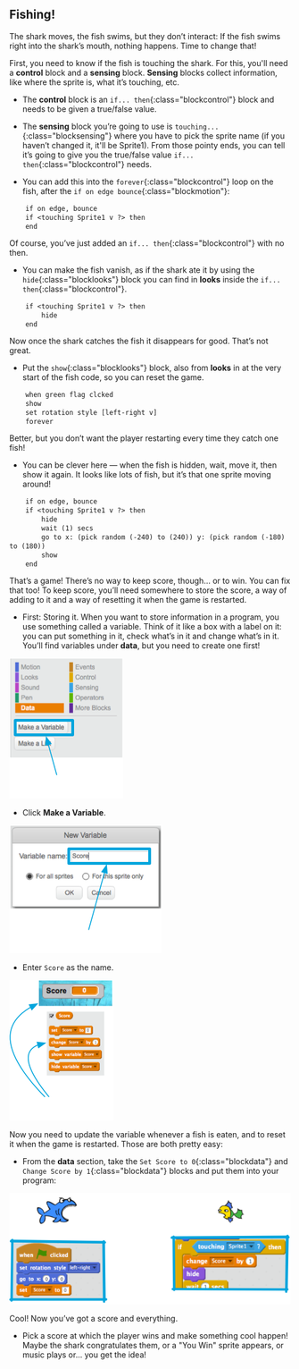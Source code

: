 ## Fishing!

The shark moves, the fish swims, but they don’t interact: If the fish swims right into the shark’s mouth, nothing happens. Time to change that!

First, you need to know if the fish is touching the shark. For this, you'll need a **control** block and a **sensing** block. **Sensing** blocks collect information, like where the sprite is, what it’s touching, etc.

+ The **control** block is an `if... then`{:class="blockcontrol"} block and needs to be given a true/false value. 

+ The **sensing** block you’re going to use is `touching...`{:class="blocksensing"} where you have to pick the sprite name (if you haven’t changed it, it'll be Sprite1). From those pointy ends, you can tell it’s going to give you the true/false value `if... then`{:class="blockcontrol"} needs.

+ You can add this into the `forever`{:class="blockcontrol"} loop on the fish, after the `if on edge bounce`{:class="blockmotion"}: 

```blocks
    if on edge, bounce
    if <touching Sprite1 v ?> then
    end
```

Of course, you’ve just added an `if... then`{:class="blockcontrol"} with no then. 

+ You can make the fish vanish, as if the shark ate it by using the `hide`{:class="blocklooks"} block you can find in **looks** inside the `if... then`{:class="blockcontrol"}. 

```blocks
    if <touching Sprite1 v ?> then
        hide
    end
```

Now once the shark catches the fish it disappears for good. That’s not great. 

+ Put the `show`{:class="blocklooks"} block, also from **looks** in at the very start of the fish code, so you can reset the game. 

```blocks
    when green flag clcked
    show
    set rotation style [left-right v]
    forever
```

Better, but you don’t want the player restarting every time they catch one fish! 

+ You can be clever here — when the fish is hidden, wait, move it, then show it again. It looks like lots of fish, but it’s that one sprite moving around! 

```blocks
    if on edge, bounce
    if <touching Sprite1 v ?> then
        hide
        wait (1) secs
        go to x: (pick random (-240) to (240)) y: (pick random (-180) to (180))
        show
    end
```

That’s a game! There’s no way to keep score, though... or to win. You can fix that too! To keep score, you’ll need somewhere to store the score, a way of adding to it and a way of resetting it when the game is restarted.

+ First: Storing it. When you want to store information in a program, you use something called a variable. Think of it like a box with a label on it: you can put something in it, check what’s in it and change what’s in it. You’ll find variables under **data**, but you need to create one first! 

![](images/catch5.png)

+ Click **Make a Variable**.

![](images/catch6.png)

+ Enter `Score` as the name. 

![](images/catch7.png)


Now you need to update the variable whenever a fish is eaten, and to reset it when the game is restarted. Those are both pretty easy:

+ From the **data** section, take the `Set Score to 0`{:class="blockdata"} and `Change Score by 1`{:class="blockdata"} blocks and put them into your program: 

![](images/catch8.png)

Cool! Now you’ve got a score and everything. 

+ Pick a score at which the player wins and make something cool happen! Maybe the shark congratulates them, or a "You Win" sprite appears, or music plays or... you get the idea!


